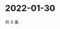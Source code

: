 # 2022-01-30

共 0 条

<!-- BEGIN WEIBO -->
<!-- 最后更新时间 Sun Jan 30 2022 00:00:50 GMT+0800 (China Standard Time) -->

<!-- END WEIBO -->
